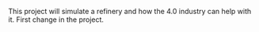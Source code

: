 This project will simulate a refinery and how the 4.0 industry can help with it.
First change in the project.